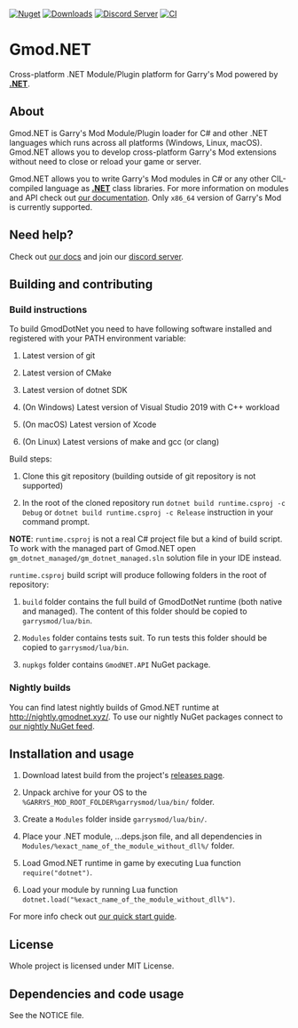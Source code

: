 [![Nuget](https://img.shields.io/nuget/v/GmodNET.API?color=blue)](https://www.nuget.org/packages/GmodNET.API/) [![Downloads](https://img.shields.io/nuget/dt/GmodNET.API?color=2db94e)](https://www.nuget.org/packages/GmodNET.API/) [![Discord Server](https://img.shields.io/discord/632622505848471554?label=Our%20Discord&color=2db94e)](https://discord.gg/9bP8nMT)
[![CI](https://github.com/GlebChili/GmodDotNet/workflows/CI/badge.svg?branch=master)](https://github.com/GlebChili/GmodDotNet/actions?query=workflow%3ACI)

# Gmod.NET

Cross-platform .NET Module/Plugin platform for Garry's Mod powered by [__.NET__](https://dotnet.microsoft.com/).

## About

Gmod.NET is Garry's Mod Module/Plugin loader for C#
and other .NET languages which runs across all platforms (Windows,
Linux, macOS). Gmod.NET allows you to develop cross-platform Garry's Mod extensions without
need to close or reload your game or server.

Gmod.NET allows you to write Garry's Mod modules in C# or any other CIL-compiled language as [__.NET__](https://dotnet.microsoft.com/) class libraries. 
For more information on modules and API check out [our documentation](https://docs.gmodnet.xyz/). 
Only `x86_64` version of Garry's Mod is currently supported.

## Need help?

Check out [our docs](https://docs.gmodnet.xyz/) and join our [discord server](https://discord.gg/9bP8nMT).

## Building and contributing

### Build instructions

To build GmodDotNet you need to have following software installed and registered with your PATH environment variable:

1. Latest version of git

2. Latest version of CMake

3. Latest version of dotnet SDK

4. (On Windows) Latest version of Visual Studio 2019 with C++ workload

5. (On macOS) Latest version of Xcode

6. (On Linux) Latest versions of make and gcc (or clang)

Build steps:

1. Clone this git repository (building outside of git repository is not supported)

2. In the root of the cloned repository run `dotnet build runtime.csproj -c Debug` or `dotnet build runtime.csproj -c Release` instruction in your command prompt.

__NOTE__: `runtime.csproj` is not a real C# project file but a kind of build script. To work with the managed part of Gmod.NET open `gm_dotnet_managed/gm_dotnet_managed.sln` solution file in your IDE instead.

`runtime.csproj` build script will produce following folders in the root of repository:

1. `build` folder contains the full build of GmodDotNet runtime (both native and managed). The content of this folder should be copied to `garrysmod/lua/bin`.

2. `Modules` folder contains tests suit. To run tests this folder should be copied to `garrysmod/lua/bin`.

3. `nupkgs` folder contains `GmodNET.API` NuGet package.

### Nightly builds

You can find latest nightly builds of Gmod.NET runtime at http://nightly.gmodnet.xyz/. To use our nightly NuGet packages connect to [our nightly NuGet feed](https://dev.azure.com/GmodNET/gmodnet-artifacts/_packaging?_a=feed&feed=gmodnet-packages).

## Installation and usage

1. Download latest build from the project's [releases page](https://github.com/GlebChili/GmodDotNet/releases).

2. Unpack archive for your OS to the `%GARRYS_MOD_ROOT_FOLDER%garrysmod/lua/bin/` folder.

3. Create a `Modules` folder inside `garrysmod/lua/bin/`.

4. Place your .NET module, ...deps.json file, and all dependencies in `Modules/%exact_name_of_the_module_without_dll%/` folder.

5. Load Gmod.NET runtime in game by executing Lua function `require("dotnet")`.

6. Load your module by running Lua function `dotnet.load("%exact_name_of_the_module_without_dll%")`.

For more info check out [our quick start guide](https://docs.gmodnet.xyz/articles/tutorials/hello-world/index.html).

## License

Whole project is licensed under MIT License.

## Dependencies and code usage

See the NOTICE file.
